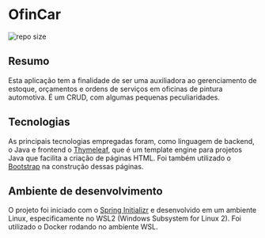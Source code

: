 # OfinCar

![repo size](https://img.shields.io/github/repo-size/natanaelsc/ofincar?logo=gitlfs&logoColor=F64935&color=F64935)

## Resumo

Esta aplicação tem a finalidade de ser uma auxiliadora ao gerenciamento de estoque, orçamentos e ordens de serviços em oficinas de pintura automotiva. É um CRUD, com algumas pequenas peculiaridades.

## Tecnologias

As principais tecnologias empregadas foram, como linguagem de backend, o Java e frontend o [Thymeleaf](https://www.thymeleaf.org/), que é um template engine para projetos Java que facilita a criação de páginas HTML. Foi também utilizado o [Bootstrap](https://getbootstrap.com/) na construção dessas páginas.

## Ambiente de desenvolvimento

O projeto foi iniciado com o [Spring Initializr](https://start.spring.io/) e desenvolvido em um ambiente Linux, especificamente no WSL2 (Windows Subsystem for Linux 2). Foi utilizado o Docker rodando no ambiente WSL.
